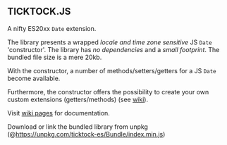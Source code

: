 ## TICKTOCK.JS

A nifty ES20xx `Date` extension.

The library presents a wrapped *locale and time zone sensitive* JS `Date` 'constructor'. The library has *no dependencies* 
and a *small footprint*. The bundled file size is a mere 20kb.

With the constructor, a number of methods/setters/getters for a JS `Date` become available. 

Furthermore, the constructor offers the possibility to create your own custom extensions (getters/methods) 
(see [wiki](https://github.com/KooiInc/ticktock.js/wiki/The-TickTock-%27constructor%27-and-its-static-extensions#customExtensions)).

Visit [wiki pages](https://github.com/KooiInc/ticktock.js/wiki) for documentation.

Download or link the bundled library from unpkg (@https://unpkg.com/ticktock-es/Bundle/index.min.js)
